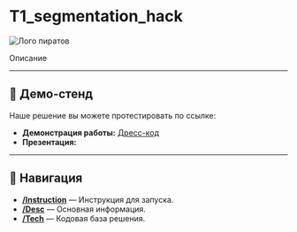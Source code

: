 # T1_segmentation_hack

![Лого пиратов](pics/пираты.gif)




Описание

---

## 🚀 Демо-стенд

Наше решение вы можете протестировать по ссылке: 

- **Демонстрация работы:** [Дресс-код](URL_ДЕМО)
- **Презентация:**

---

## 🧭 Навигация

- **[/Instruction](/Instruction)** — Инструкция для запуска.
- **[/Desc](/Desc)** — Основная информация.
- **[/Tech](/Tech)** — Кодовая база решения.

